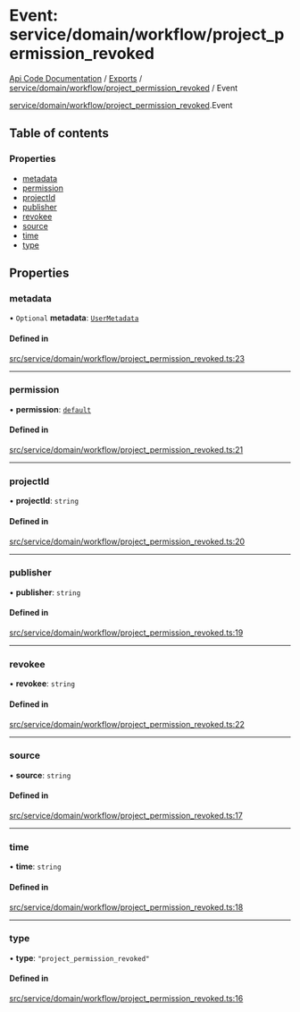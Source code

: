 # Event: service/domain/workflow/project_permission_revoked
[Api Code Documentation](../README.md) / [Exports](../modules.md) / [service/domain/workflow/project\_permission\_revoked](../modules/service_domain_workflow_project_permission_revoked.md) / Event

[service/domain/workflow/project\_permission\_revoked](../modules/service_domain_workflow_project_permission_revoked.md).Event

## Table of contents

### Properties

- [metadata](service_domain_workflow_project_permission_revoked.Event.md#metadata)
- [permission](service_domain_workflow_project_permission_revoked.Event.md#permission)
- [projectId](service_domain_workflow_project_permission_revoked.Event.md#projectid)
- [publisher](service_domain_workflow_project_permission_revoked.Event.md#publisher)
- [revokee](service_domain_workflow_project_permission_revoked.Event.md#revokee)
- [source](service_domain_workflow_project_permission_revoked.Event.md#source)
- [time](service_domain_workflow_project_permission_revoked.Event.md#time)
- [type](service_domain_workflow_project_permission_revoked.Event.md#type)

## Properties

### metadata

• `Optional` **metadata**: [`UserMetadata`](../modules/service_domain_metadata.md#usermetadata)

#### Defined in

[src/service/domain/workflow/project_permission_revoked.ts:23](https://github.com/openkfw/TruBudget/blob/c993c60c/api/src/service/domain/workflow/project_permission_revoked.ts#L23)

___

### permission

• **permission**: [`default`](../modules/authz_intents.md#default)

#### Defined in

[src/service/domain/workflow/project_permission_revoked.ts:21](https://github.com/openkfw/TruBudget/blob/c993c60c/api/src/service/domain/workflow/project_permission_revoked.ts#L21)

___

### projectId

• **projectId**: `string`

#### Defined in

[src/service/domain/workflow/project_permission_revoked.ts:20](https://github.com/openkfw/TruBudget/blob/c993c60c/api/src/service/domain/workflow/project_permission_revoked.ts#L20)

___

### publisher

• **publisher**: `string`

#### Defined in

[src/service/domain/workflow/project_permission_revoked.ts:19](https://github.com/openkfw/TruBudget/blob/c993c60c/api/src/service/domain/workflow/project_permission_revoked.ts#L19)

___

### revokee

• **revokee**: `string`

#### Defined in

[src/service/domain/workflow/project_permission_revoked.ts:22](https://github.com/openkfw/TruBudget/blob/c993c60c/api/src/service/domain/workflow/project_permission_revoked.ts#L22)

___

### source

• **source**: `string`

#### Defined in

[src/service/domain/workflow/project_permission_revoked.ts:17](https://github.com/openkfw/TruBudget/blob/c993c60c/api/src/service/domain/workflow/project_permission_revoked.ts#L17)

___

### time

• **time**: `string`

#### Defined in

[src/service/domain/workflow/project_permission_revoked.ts:18](https://github.com/openkfw/TruBudget/blob/c993c60c/api/src/service/domain/workflow/project_permission_revoked.ts#L18)

___

### type

• **type**: ``"project_permission_revoked"``

#### Defined in

[src/service/domain/workflow/project_permission_revoked.ts:16](https://github.com/openkfw/TruBudget/blob/c993c60c/api/src/service/domain/workflow/project_permission_revoked.ts#L16)
